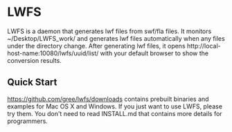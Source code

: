# LWFS

LWFS is a daemon that generates lwf files from swf/fla files. It
monitors ~/Desktop/LWFS_work/ and generates lwf files automatically
when any files under the directory change. After generating lwf files,
it opens http://local-host-name:10080/lwfs/uuid/list/ with your
default browser to show the conversion results.

## Quick Start

https://github.com/gree/lwfs/downloads contains prebuilt binaries and
examples for Mac OS X and Windows. If you just want to use LWFS,
please try them. You don't need to read INSTALL.md that contains more
details for programmers.
